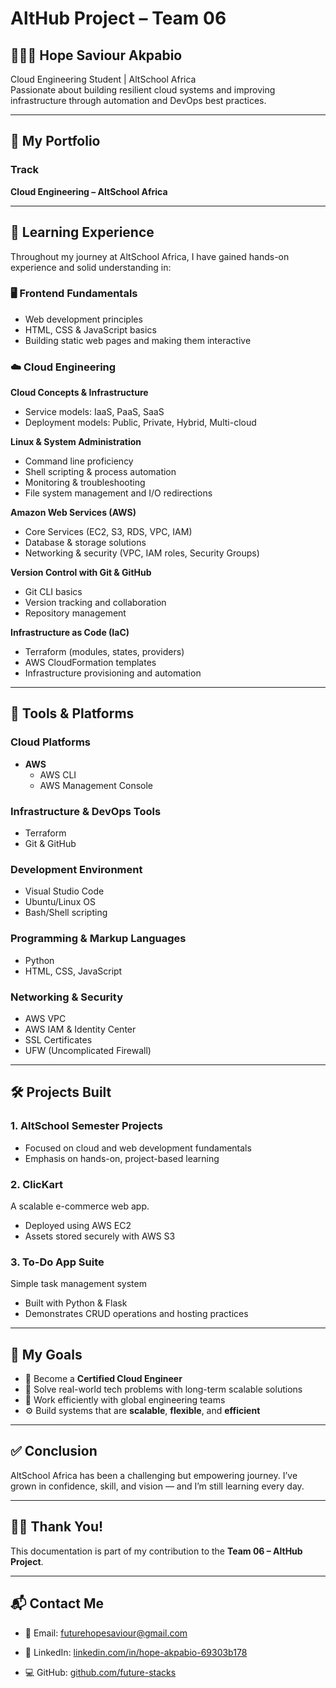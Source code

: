 # AltHub Project – Team 06

## 👩🏾‍💻 Hope Saviour Akpabio

Cloud Engineering Student | AltSchool Africa  
Passionate about building resilient cloud systems and improving infrastructure through automation and DevOps best practices.

---

## 📁 My Portfolio

### Track  
**Cloud Engineering – AltSchool Africa**

---

## 🌱 Learning Experience

Throughout my journey at AltSchool Africa, I have gained hands-on experience and solid understanding in:

### 🖥️ Frontend Fundamentals
- Web development principles
- HTML, CSS & JavaScript basics
- Building static web pages and making them interactive

### ☁️ Cloud Engineering
**Cloud Concepts & Infrastructure**
- Service models: IaaS, PaaS, SaaS  
- Deployment models: Public, Private, Hybrid, Multi-cloud

**Linux & System Administration**
- Command line proficiency  
- Shell scripting & process automation  
- Monitoring & troubleshooting  
- File system management and I/O redirections

**Amazon Web Services (AWS)**
- Core Services (EC2, S3, RDS, VPC, IAM)  
- Database & storage solutions  
- Networking & security (VPC, IAM roles, Security Groups)

**Version Control with Git & GitHub**
- Git CLI basics  
- Version tracking and collaboration  
- Repository management

**Infrastructure as Code (IaC)**
- Terraform (modules, states, providers)  
- AWS CloudFormation templates  
- Infrastructure provisioning and automation

---

## 🧰 Tools & Platforms

### Cloud Platforms
- **AWS**
  - AWS CLI  
  - AWS Management Console

### Infrastructure & DevOps Tools
- Terraform  
- Git & GitHub

### Development Environment
- Visual Studio Code  
- Ubuntu/Linux OS  
- Bash/Shell scripting

### Programming & Markup Languages
- Python  
- HTML, CSS, JavaScript

### Networking & Security
- AWS VPC  
- AWS IAM & Identity Center  
- SSL Certificates  
- UFW (Uncomplicated Firewall)

---

## 🛠️ Projects Built

### 1. **AltSchool Semester Projects**
- Focused on cloud and web development fundamentals  
- Emphasis on hands-on, project-based learning

### 2. **ClicKart**
A scalable e-commerce web app.  
- Deployed using AWS EC2  
- Assets stored securely with AWS S3

### 3. **To-Do App Suite**
Simple task management system  
- Built with Python & Flask  
- Demonstrates CRUD operations and hosting practices

---

## 🎯 My Goals

- 🌟 Become a **Certified Cloud Engineer**  
- 🧠 Solve real-world tech problems with long-term scalable solutions  
- 🤝 Work efficiently with global engineering teams  
- ⚙️ Build systems that are **scalable**, **flexible**, and **efficient**

---

## ✅ Conclusion

AltSchool Africa has been a challenging but empowering journey. I’ve grown in confidence, skill, and vision — and I’m still learning every day.

---

## 🙏🏾 Thank You!

This documentation is part of my contribution to the **Team 06 – AltHub Project**.

---

## 📬 Contact Me

- 📧 Email: futurehopesaviour@gmail.com  
- 💼 LinkedIn: [linkedin.com/in/hope-akpabio-69303b178](https://linkedin.com/in/hope-akpabio-69303b178)

  
- 💻 GitHub: [github.com/future-stacks](https://github.com/future-stacks)
